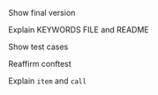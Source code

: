 
Show final version

Explain KEYWORDS FILE and README

Show test cases

Reaffirm conftest

Explain `item` and `call`

